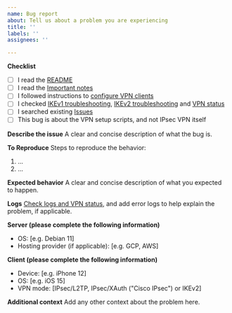 ```yaml
---
name: Bug report
about: Tell us about a problem you are experiencing
title: ''
labels: ''
assignees: ''

---
```


**Checklist**

- [ ] I read the [README](https://github.com/sbcarp/setup-ipsec-vpn/blob/master/README.md)
- [ ] I read the [Important notes](https://github.com/sbcarp/setup-ipsec-vpn/blob/master/README.md#important-notes)
- [ ] I followed instructions to [configure VPN clients](https://github.com/sbcarp/setup-ipsec-vpn/blob/master/README.md#next-steps)
- [ ] I checked [IKEv1 troubleshooting](https://github.com/sbcarp/setup-ipsec-vpn/blob/master/docs/clients.md#ikev1-troubleshooting), [IKEv2 troubleshooting](https://github.com/sbcarp/setup-ipsec-vpn/blob/master/docs/ikev2-howto.md#ikev2-troubleshooting) and [VPN status](https://github.com/sbcarp/setup-ipsec-vpn/blob/master/docs/clients.md#check-logs-and-vpn-status)
- [ ] I searched existing [Issues](https://github.com/sbcarp/setup-ipsec-vpn/issues?q=is%3Aissue)
- [ ] This bug is about the VPN setup scripts, and not IPsec VPN itself

<!---
If you found a reproducible bug for the IPsec VPN, open a bug report at https://github.com/libreswan/libreswan. Ask VPN-related questions on the [Libreswan](https://lists.libreswan.org/mailman/listinfo/swan) or [strongSwan](https://lists.strongswan.org/mailman/listinfo/users) users mailing list, or search e.g. [Stack Overflow](https://stackoverflow.com/questions/tagged/vpn).
--->

**Describe the issue**
A clear and concise description of what the bug is.

**To Reproduce**
Steps to reproduce the behavior:

1. ...
2. ...

**Expected behavior**
A clear and concise description of what you expected to happen.

**Logs**
[Check logs and VPN status](https://github.com/sbcarp/setup-ipsec-vpn/blob/master/docs/clients.md#check-logs-and-vpn-status), and add error logs to help explain the problem, if applicable.

**Server (please complete the following information)**
- OS: [e.g. Debian 11]
- Hosting provider (if applicable): [e.g. GCP, AWS]

**Client (please complete the following information)**
- Device: [e.g. iPhone 12]
- OS: [e.g. iOS 15]
- VPN mode: [IPsec/L2TP, IPsec/XAuth ("Cisco IPsec") or IKEv2]

**Additional context**
Add any other context about the problem here.
